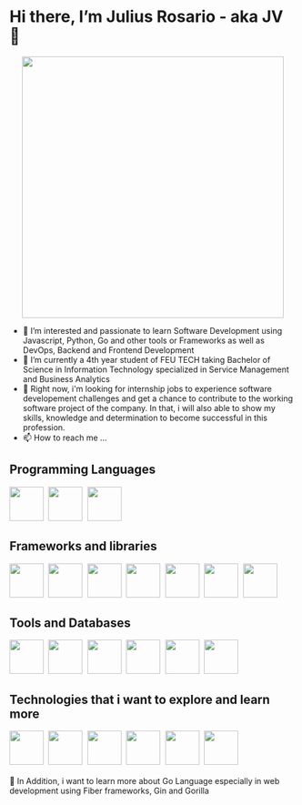 # Hi there, I’m Julius Rosario - aka JV 👋 

<p align="center">
<img src="https://media.giphy.com/media/SWoSkN6DxTszqIKEqv/giphy.gif" width="460" align="center" />
</p>

- 👀 I’m interested and passionate to learn Software Development using Javascript, Python, Go and other tools or Frameworks as well as DevOps, Backend and Frontend Development
- 🌱 I’m currently a 4th year student of FEU TECH taking Bachelor of Science in Information Technology specialized in Service Management and Business Analytics
- 💞️ Right now, i'm looking for internship jobs to experience software developement challenges and get a chance to contribute to the working software project of the company. In that, i will also able to show my skills, knowledge and determination to become successful in this profession. 
- 📫 How to reach me ...

## Programming Languages
<div>
  <kbd>
    <img  src="https://raw.githubusercontent.com/jmnote/z-icons/master/svg/python.svg" width="60"/> 
  </kbd>
  
  <kbd>
    <img  src="https://raw.githubusercontent.com/jmnote/z-icons/master/svg/javascript.svg" width="60"/> 
  </kbd>
  
  <kbd>
    <img  src="https://raw.githubusercontent.com/jmnote/z-icons/master/svg/go.svg" width="60"/> 
  </kbd>
  
</div>

## Frameworks and libraries

<div>
  
  <kbd>
    <img src="https://cdn.jsdelivr.net/gh/devicons/devicon/icons/react/react-original.svg" width="60" />
  </kbd>
  <kbd>
    <img src="https://cdn.jsdelivr.net/gh/devicons/devicon/icons/django/django-original.svg" width="60" />
  </kbd>
  <kbd>
    <img src="https://cdn.jsdelivr.net/gh/devicons/devicon/icons/nextjs/nextjs-original-wordmark.svg" width="60" />
  </kbd>
  <kbd>
    <img src="https://cdn.jsdelivr.net/gh/devicons/devicon/icons/nodejs/nodejs-original.svg" width="60" />
  </kbd>
  <kbd>
    <img src="https://cdn.jsdelivr.net/gh/devicons/devicon/icons/redux/redux-original.svg" width="60" />
  </kbd>
  <kbd>
    <img src="https://cdn.jsdelivr.net/gh/devicons/devicon/icons/materialui/materialui-original.svg" width="60" />
  </kbd>
  <kbd>
    <img src="https://cdn.jsdelivr.net/gh/devicons/devicon/icons/express/express-original-wordmark.svg" width="60" />
  </kbd>
  
</div>

## Tools and Databases
<div>
  <kbd>
    <img src="https://cdn.jsdelivr.net/gh/devicons/devicon/icons/git/git-original.svg"  width="60"/>
  </kbd>
  
  <kbd>
    <img src="https://cdn.jsdelivr.net/gh/devicons/devicon/icons/figma/figma-original.svg" width="60" />
  </kbd>
  
  
  <kbd>
    <img src="https://cdn.jsdelivr.net/gh/devicons/devicon/icons/heroku/heroku-original.svg" width="60" />
  </kbd>
    
  <kbd>
    <img src="https://cdn.jsdelivr.net/gh/devicons/devicon/icons/vscode/vscode-original.svg" width="60" />
  </kbd>
  
  <kbd>
    <img src="https://cdn.jsdelivr.net/gh/devicons/devicon/icons/postgresql/postgresql-original.svg" width="60" />
  </kbd>
  
  <kbd>
   <img src="https://cdn.jsdelivr.net/gh/devicons/devicon/icons/mongodb/mongodb-original.svg" width="60" />
  </kbd>
  
  </div>
  
  ## Technologies that i want to explore and learn more
  
  <div>
    <kbd>
      <img src="https://cdn.jsdelivr.net/gh/devicons/devicon/icons/graphql/graphql-plain.svg" width="60" />
  </kbd>
  <kbd>
    <img src="https://cdn.jsdelivr.net/gh/devicons/devicon/icons/sequelize/sequelize-original.svg" width="60" />
  </kbd>
  <kbd>
    <img src="https://cdn.jsdelivr.net/gh/devicons/devicon/icons/docker/docker-original.svg" width="60" />
  </kbd>
  
  <kbd>
    <img src="https://cdn.jsdelivr.net/gh/devicons/devicon/icons/firebase/firebase-plain.svg" width="60" />
  </kbd>
  
   <kbd>
     <img src="https://cdn.jsdelivr.net/gh/devicons/devicon/icons/csharp/csharp-original.svg" width="60" />
  </kbd>
  
  
  <kbd>
    <img src="https://cdn.jsdelivr.net/gh/devicons/devicon/icons/swift/swift-original.svg" width="60" />
  </kbd>
  
  </div>
  <br>
  🌱 In Addition, i want to learn more about Go Language especially in web development using Fiber frameworks, Gin and Gorilla
  
